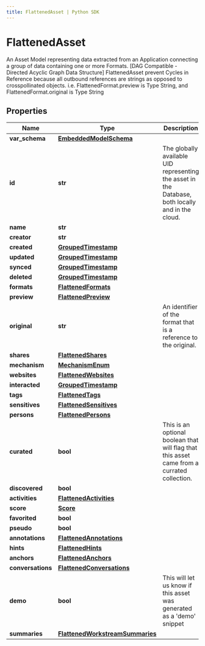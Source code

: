 ```yaml
---
title: FlattenedAsset | Python SDK
---
```


# FlattenedAsset

An Asset Model representing data extracted from an Application connecting a group of data containing one or more Formats. [DAG Compatible - Directed Acyclic Graph Data Structure]  FlattenedAsset prevent Cycles in Reference because all outbound references are strings as opposed to crosspollinated objects.  i.e. FlattenedFormat.preview is Type String, and FlattenedFormat.original is Type String

## Properties

Name | Type | Description | Notes
------------ | ------------- | ------------- | -------------
**var_schema** | [**EmbeddedModelSchema**](EmbeddedModelSchema) |  | [optional] 
**id** | **str** | The globally available UID representing the asset in the Database, both locally and in the cloud. | 
**name** | **str** |  | [optional] 
**creator** | **str** |  | 
**created** | [**GroupedTimestamp**](GroupedTimestamp) |  | 
**updated** | [**GroupedTimestamp**](GroupedTimestamp) |  | 
**synced** | [**GroupedTimestamp**](GroupedTimestamp) |  | [optional] 
**deleted** | [**GroupedTimestamp**](GroupedTimestamp) |  | [optional] 
**formats** | [**FlattenedFormats**](FlattenedFormats) |  | 
**preview** | [**FlattenedPreview**](FlattenedPreview) |  | 
**original** | **str** | An identifier of the format that is a reference to the original. | 
**shares** | [**FlattenedShares**](FlattenedShares) |  | [optional] 
**mechanism** | [**MechanismEnum**](MechanismEnum) |  | 
**websites** | [**FlattenedWebsites**](FlattenedWebsites) |  | [optional] 
**interacted** | [**GroupedTimestamp**](GroupedTimestamp) |  | [optional] 
**tags** | [**FlattenedTags**](FlattenedTags) |  | [optional] 
**sensitives** | [**FlattenedSensitives**](FlattenedSensitives) |  | [optional] 
**persons** | [**FlattenedPersons**](FlattenedPersons) |  | [optional] 
**curated** | **bool** | This is an optional boolean that will flag that this asset came from a currated collection. | [optional] 
**discovered** | **bool** |  | [optional] 
**activities** | [**FlattenedActivities**](FlattenedActivities) |  | [optional] 
**score** | [**Score**](Score) |  | [optional] 
**favorited** | **bool** |  | [optional] 
**pseudo** | **bool** |  | [optional] 
**annotations** | [**FlattenedAnnotations**](FlattenedAnnotations) |  | [optional] 
**hints** | [**FlattenedHints**](FlattenedHints) |  | [optional] 
**anchors** | [**FlattenedAnchors**](FlattenedAnchors) |  | [optional] 
**conversations** | [**FlattenedConversations**](FlattenedConversations) |  | [optional] 
**demo** | **bool** | This will let us know if this asset was generated as a &#39;demo&#39; snippet | [optional] 
**summaries** | [**FlattenedWorkstreamSummaries**](FlattenedWorkstreamSummaries) |  | [optional] 



